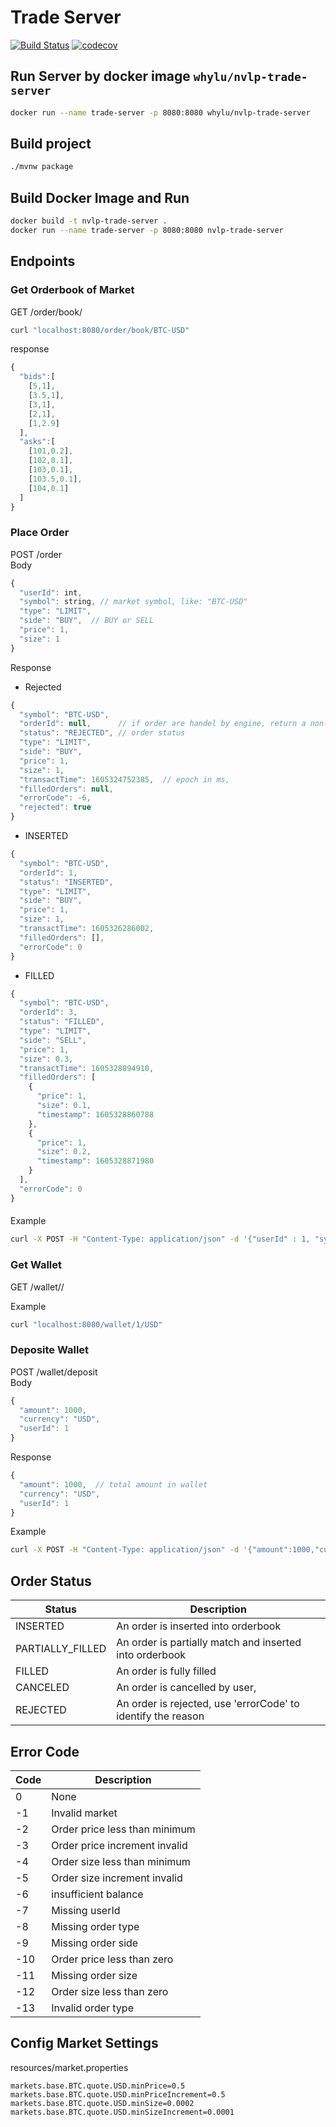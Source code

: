 # Trade Server 
[![Build Status](https://travis-ci.org/whylu/NVLP_trade-server.svg?branch=master)](https://travis-ci.org/whylu/NVLP_trade-server)
[![codecov](https://codecov.io/gh/whylu/NVLP_trade-server/branch/master/graph/badge.svg)](https://codecov.io/gh/whylu/NVLP_trade-server)

## Run Server by docker image `whylu/nvlp-trade-server`
```sh
docker run --name trade-server -p 8080:8080 whylu/nvlp-trade-server
```

## Build project
```sh
./mvnw package
```

## Build Docker Image and Run
```sh
docker build -t nvlp-trade-server .
docker run --name trade-server -p 8080:8080 nvlp-trade-server
```


## Endpoints
### Get Orderbook of Market  
GET /order/book/<symbol>
```sh
curl "localhost:8080/order/book/BTC-USD"
```
response 
```js
{
  "bids":[
    [5,1],
    [3.5,1],
    [3,1],
    [2,1],
    [1,2.9]
  ],
  "asks":[
    [101,0.2],
    [102,0.1],
    [103,0.1],
    [103.5,0.1],
    [104,0.1]
  ]
}
```


### Place Order
POST /order  
Body
```js
{
  "userId": int,
  "symbol": string, // market symbol, like: "BTC-USD"
  "type": "LIMIT", 
  "side": "BUY",  // BUY or SELL
  "price": 1, 
  "size": 1
}
```

Response  
- Rejected
```js
{
  "symbol": "BTC-USD",
  "orderId": null,		// if order are handel by engine, return a non-null orderId
  "status": "REJECTED", // order status
  "type": "LIMIT",
  "side": "BUY",
  "price": 1,
  "size": 1,
  "transactTime": 1605324752385,  // epoch in ms, 
  "filledOrders": null,
  "errorCode": -6,
  "rejected": true
}
```

- INSERTED
```js
{
  "symbol": "BTC-USD",
  "orderId": 1,
  "status": "INSERTED",
  "type": "LIMIT",
  "side": "BUY",
  "price": 1,
  "size": 1,
  "transactTime": 1605326286002,
  "filledOrders": [],
  "errorCode": 0
}
````

- FILLED
```js
{
  "symbol": "BTC-USD",
  "orderId": 3,
  "status": "FILLED",
  "type": "LIMIT",
  "side": "SELL",
  "price": 1,
  "size": 0.3,
  "transactTime": 1605328894910,
  "filledOrders": [
    {
      "price": 1,
      "size": 0.1,
      "timestamp": 1605328860788
    },
    {
      "price": 1,
      "size": 0.2,
      "timestamp": 1605328871980
    }
  ],
  "errorCode": 0
}
```

#### 

Example
```sh
curl -X POST -H "Content-Type: application/json" -d '{"userId" : 1, "symbol": "BTC-USD", "type" : "LIMIT", "side": "BUY", "price": 1, "size": 1}' "http://localhost:8080/order"
```


### Get Wallet
GET /wallet/<userId>/<currency>   

Example
```sh
curl "localhost:8080/wallet/1/USD"
```


### Deposite Wallet
POST /wallet/deposit  
Body
```js
{
  "amount": 1000,
  "currency": "USD",
  "userId": 1
}
````

Response
```js
{
  "amount": 1000,  // total amount in wallet
  "currency": "USD",
  "userId": 1
}
````

Example
```sh
curl -X POST -H "Content-Type: application/json" -d '{"amount":1000,"currency":"USD","userId":1}' "http://localhost:8080/wallet/deposit"
```



## Order Status
| Status  |  Description |
| ---- | ---- |
| INSERTED | An order is inserted into orderbook |
| PARTIALLY_FILLED | An order is partially match and inserted into orderbook |
| FILLED | An order is fully filled |
| CANCELED | An order is cancelled by user, |
| REJECTED | An order is rejected, use 'errorCode' to identify the reason |


## Error Code
| Code | Description |  
| ---- | ---- |
| 0 | None |
| -1 | Invalid market |
| -2 | Order price less than minimum |
| -3 | Order price increment invalid | 
| -4 | Order size less than minimum | 
| -5 | Order size increment invalid |
| -6 | insufficient balance |
| -7 | Missing userId |
| -8 | Missing order type |
| -9 | Missing order side |
| -10 | Order price less than zero |
| -11 | Missing order size | 
| -12 | Order size less than zero | 
| -13 | Invalid order type |





## Config Market Settings
resources/market.properties
```properties
markets.base.BTC.quote.USD.minPrice=0.5
markets.base.BTC.quote.USD.minPriceIncrement=0.5
markets.base.BTC.quote.USD.minSize=0.0002
markets.base.BTC.quote.USD.minSizeIncrement=0.0001
```

